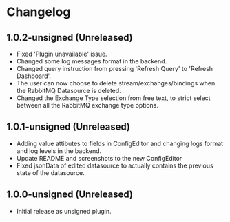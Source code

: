 # Changelog

## 1.0.2-unsigned (Unreleased)

* Fixed 'Plugin unavailable' issue.
* Changed some log messages format in the backend.
* Changed query instruction from pressing 'Refresh Query' to 'Refresh Dashboard'.
* The user can now choose to delete stream/exchanges/bindings when the RabbitMQ Datasource is deleted.
* Changed the Exchange Type selection from free text, to strict select between all the RabbitMQ exchange type options.

## 1.0.1-unsigned (Unreleased)

* Adding value attibutes to fields in ConfigEditor and changing logs format and log levels in the backend.
* Update README and screenshots to the new ConfigEditor
* Fixed jsonData of edited datasource to actually contains the previous state of the datasource.

## 1.0.0-unsigned (Unreleased)

* Initial release as unsigned plugin.
